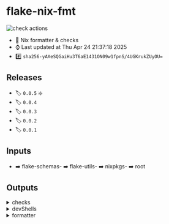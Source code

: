 # flake-nix-fmt

![check actions](https://github.com/denis101/flake-nix-fmt/actions/workflows/check.yml/badge.svg)

- :page_with_curl: Nix formatter & checks
- :watch: Last updated at Thu Apr 24 21:37:18 2025
- :hash: `sha256-yAXeSQGaiHu3T6aE1431ON09w1fpnS/4UGKrukZUyOU=`


## Releases

- :label: `0.0.5` :sparkle:
- :label: `0.0.4`
- :label: `0.0.3`
- :label: `0.0.2`
- :label: `0.0.1`

## Inputs

- :arrow_right: flake-schemas- :arrow_right: flake-utils- :arrow_right: nixpkgs- :arrow_right: root

## Outputs

<details><summary>checks</summary>

### checks

- :heavy_check_mark: fmt


### systems

- :computer: aarch64-darwin
- :computer: aarch64-linux
- :computer: i686-linux
- :computer: x86_64-darwin
- :computer: x86_64-linux


</details>
<details><summary>devShells</summary>

### devShells

- :pager: default
- :pager: githubActions


### systems

- :computer: aarch64-darwin
- :computer: aarch64-linux
- :computer: i686-linux
- :computer: x86_64-darwin
- :computer: x86_64-linux


</details>

<details><summary>formatter</summary>

### formatters

- :pager: alejandra-4.0.0

### systems

- :computer: aarch64-darwin
- :computer: aarch64-linux
- :computer: i686-linux
- :computer: x86_64-darwin
- :computer: x86_64-linux


</details>
